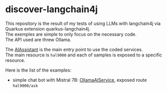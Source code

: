 # discover-langchain4j

This repository is the result of my tests of using LLMs with langchain4j via Quarkus extension quarkus-langchain4j.  
The exemples are simple to only focus on the necessary code.  
The API used are threw Ollama.

The [AIAssistant](./src/main/java/fr/wilda/quarkus/AIAssistant.java) is the main entry point to use the coded services.  
The main resource is `hal9000` and each of samples is exposed to a specific resource.

Here is the list of the examples:
  - simple chat bot with Mistral 7B: [OllamaAIService](./src/main/java/fr/wilda/quarkus/OllamaAIService.java), exposed route `hal9000/ask`